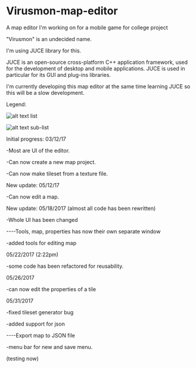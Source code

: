 # Virusmon-map-editor
A map editor I'm working on for a mobile game for college project

"Virusmon" is an undecided name. 

I'm using JUCE library for this.

JUCE is an open-source cross-platform C++ application framework, used for the development of desktop and mobile applications. JUCE is used in particular for its GUI and plug-ins libraries.

I'm currently developing this map editor at the same time learning JUCE so this will be a slow development.


Legend:

![alt text](http://i.imgur.com/3vZfR47.png) list


![alt text](http://i.imgur.com/DB79uf1.png) sub-list


Initial progress: 03/12/17

-Most are UI of the editor.

-Can now create a new map project.

-Can now make tileset from a texture file. 

New update: 05/12/17

-Can now edit a map.

New update: 05/18/2017 (almost all code has been rewritten)

-Whole UI has been changed

----Tools, map, properties has now their own separate window

-added tools for editing map

05/22/2017 (2:22pm)

-some code has been refactored for reusability.

05/26/2017

-can now edit the properties of a tile

05/31/2017

-fixed tileset generator bug

-added support for json

----Export map to JSON file

-menu bar for new and save menu.

(testing now)

   
     
